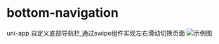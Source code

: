 # bottom-navigation
uni-app 自定义底部导航栏,通过swipe组件实现左右滑动切换页面
![示例图](https://xywqqcom.oss-cn-shenzhen.aliyuncs.com/153505548678336.jpg)

